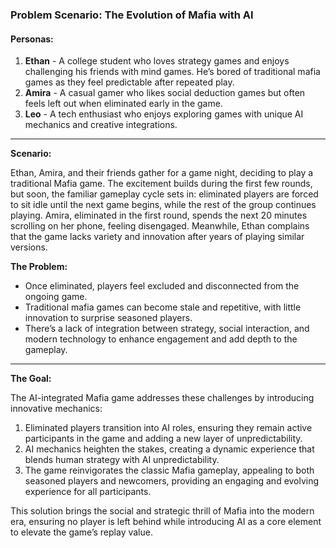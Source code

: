### Problem Scenario: The Evolution of Mafia with AI

#### Personas:
1. **Ethan** - A college student who loves strategy games and enjoys challenging his friends with mind games. He’s bored of traditional mafia games as they feel predictable after repeated play.
2. **Amira** - A casual gamer who likes social deduction games but often feels left out when eliminated early in the game.
3. **Leo** - A tech enthusiast who enjoys exploring games with unique AI mechanics and creative integrations.

---

**Scenario:**

Ethan, Amira, and their friends gather for a game night, deciding to play a traditional Mafia game. The excitement builds during the first few rounds, but soon, the familiar gameplay cycle sets in: eliminated players are forced to sit idle until the next game begins, while the rest of the group continues playing. Amira, eliminated in the first round, spends the next 20 minutes scrolling on her phone, feeling disengaged. Meanwhile, Ethan complains that the game lacks variety and innovation after years of playing similar versions.

**The Problem:**
- Once eliminated, players feel excluded and disconnected from the ongoing game.
- Traditional mafia games can become stale and repetitive, with little innovation to surprise seasoned players.
- There’s a lack of integration between strategy, social interaction, and modern technology to enhance engagement and add depth to the gameplay.

---

**The Goal:**

The AI-integrated Mafia game addresses these challenges by introducing innovative mechanics:
1. Eliminated players transition into AI roles, ensuring they remain active participants in the game and adding a new layer of unpredictability.
2. AI mechanics heighten the stakes, creating a dynamic experience that blends human strategy with AI unpredictability.
3. The game reinvigorates the classic Mafia gameplay, appealing to both seasoned players and newcomers, providing an engaging and evolving experience for all participants.

This solution brings the social and strategic thrill of Mafia into the modern era, ensuring no player is left behind while introducing AI as a core element to elevate the game’s replay value.
